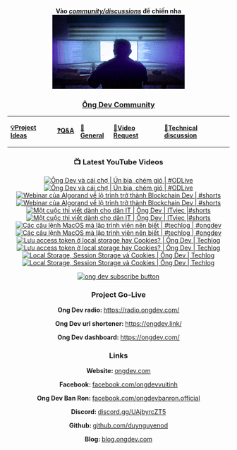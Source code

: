 <div align="center">
      <b
        >Vào
        <a href="https://github.com/OngDev/community/discussions"
          ><i>community/discussions</i></a
        >
        để chiến nha</b
      >

<a href="https://github.com/OngDev/community/discussions">
<img
    src="https://raw.githubusercontent.com/OngDev/.github/main/profile/final.gif"
  /></a>

### [Ông Dev Community](https://github.com/OngDev/community/discussions)

  <b>
    <table>
      <tr>
        <td>
          <a
            href="https://github.com/OngDev/community/discussions/categories/project-ideas"
            ><p>💡Project Ideas</p></a
          >
        </td>
        <td>
          <a
            href="https://github.com/OngDev/community/discussions/categories/q-a"
            ><p>❓Q&A</p></a
          >
        </td>
        <td>
          <a
            href="https://github.com/OngDev/community/discussions/categories/general"
            ><p>💬General</p></a
          >
        </td>
        <td>
          <a
            href="https://github.com/OngDev/community/discussions/categories/video-request"
            ><p>🎥Video Request</p></a
          >
        </td>
        <td>
          <a
            href="https://github.com/OngDev/community/discussions/categories/technical-discussion"
            ><p>🧠Technical discussion</p></a
          >
        </td>
      </tr>
    </table>
  </b>

### 📺 Latest YouTube Videos

<!-- BEGIN YOUTUBE-CARDS -->
[![Ông Dev và cái chợ | Ún bia, chém gió | #ODLive](https://ytcards.demolab.com/?id=9_R99eR85mc&title=%C3%94ng+Dev+v%C3%A0+c%C3%A1i+ch%E1%BB%A3+%7C+%C3%9An+bia%2C+ch%C3%A9m+gi%C3%B3+%7C+%23ODLive&lang=en&timestamp=1683389862&background_color=%230d1117&title_color=%23ffffff&stats_color=%23dedede&width=250&duration=7047 "Ông Dev và cái chợ | Ún bia, chém gió | #ODLive")](https://www.youtube.com/watch?v=9_R99eR85mc#gh-dark-mode-only)[![Ông Dev và cái chợ | Ún bia, chém gió | #ODLive](https://ytcards.demolab.com/?id=9_R99eR85mc&title=%C3%94ng+Dev+v%C3%A0+c%C3%A1i+ch%E1%BB%A3+%7C+%C3%9An+bia%2C+ch%C3%A9m+gi%C3%B3+%7C+%23ODLive&lang=en&timestamp=1683389862&background_color=%23ffffff&title_color=%2324292f&stats_color=%2357606a&width=250&duration=7047 "Ông Dev và cái chợ | Ún bia, chém gió | #ODLive")](https://www.youtube.com/watch?v=9_R99eR85mc#gh-light-mode-only)
[![Webinar của Algorand về lộ trình trở thành Blockchain Dev | #shorts](https://ytcards.demolab.com/?id=nCBPd2nd_EU&title=Webinar+c%E1%BB%A7a+Algorand+v%E1%BB%81+l%E1%BB%99+tr%C3%ACnh+tr%E1%BB%9F+th%C3%A0nh+Blockchain+Dev+%7C+%23shorts&lang=en&timestamp=1683207030&background_color=%230d1117&title_color=%23ffffff&stats_color=%23dedede&width=250&duration=59 "Webinar của Algorand về lộ trình trở thành Blockchain Dev | #shorts")](https://www.youtube.com/watch?v=nCBPd2nd_EU#gh-dark-mode-only)[![Webinar của Algorand về lộ trình trở thành Blockchain Dev | #shorts](https://ytcards.demolab.com/?id=nCBPd2nd_EU&title=Webinar+c%E1%BB%A7a+Algorand+v%E1%BB%81+l%E1%BB%99+tr%C3%ACnh+tr%E1%BB%9F+th%C3%A0nh+Blockchain+Dev+%7C+%23shorts&lang=en&timestamp=1683207030&background_color=%23ffffff&title_color=%2324292f&stats_color=%2357606a&width=250&duration=59 "Webinar của Algorand về lộ trình trở thành Blockchain Dev | #shorts")](https://www.youtube.com/watch?v=nCBPd2nd_EU#gh-light-mode-only)
[![Một cuộc thi viết dành cho dân IT | Ông Dev | ITviec |#shorts](https://ytcards.demolab.com/?id=kWPgRppVM20&title=M%E1%BB%99t+cu%E1%BB%99c+thi+vi%E1%BA%BFt+d%C3%A0nh+cho+d%C3%A2n+IT+%7C+%C3%94ng+Dev+%7C+ITviec+%7C%23shorts&lang=en&timestamp=1682686837&background_color=%230d1117&title_color=%23ffffff&stats_color=%23dedede&width=250&duration=59 "Một cuộc thi viết dành cho dân IT | Ông Dev | ITviec |#shorts")](https://www.youtube.com/watch?v=kWPgRppVM20#gh-dark-mode-only)[![Một cuộc thi viết dành cho dân IT | Ông Dev | ITviec |#shorts](https://ytcards.demolab.com/?id=kWPgRppVM20&title=M%E1%BB%99t+cu%E1%BB%99c+thi+vi%E1%BA%BFt+d%C3%A0nh+cho+d%C3%A2n+IT+%7C+%C3%94ng+Dev+%7C+ITviec+%7C%23shorts&lang=en&timestamp=1682686837&background_color=%23ffffff&title_color=%2324292f&stats_color=%2357606a&width=250&duration=59 "Một cuộc thi viết dành cho dân IT | Ông Dev | ITviec |#shorts")](https://www.youtube.com/watch?v=kWPgRppVM20#gh-light-mode-only)
[![Các câu lệnh MacOS mà lập trình viên nên biết | #techlog | #ongdev](https://ytcards.demolab.com/?id=l_cFj-B2IY0&title=C%C3%A1c+c%C3%A2u+l%E1%BB%87nh+MacOS+m%C3%A0+l%E1%BA%ADp+tr%C3%ACnh+vi%C3%AAn+n%C3%AAn+bi%E1%BA%BFt+%7C+%23techlog+%7C+%23ongdev&lang=en&timestamp=1682080231&background_color=%230d1117&title_color=%23ffffff&stats_color=%23dedede&width=250&duration=1174 "Các câu lệnh MacOS mà lập trình viên nên biết | #techlog | #ongdev")](https://www.youtube.com/watch?v=l_cFj-B2IY0#gh-dark-mode-only)[![Các câu lệnh MacOS mà lập trình viên nên biết | #techlog | #ongdev](https://ytcards.demolab.com/?id=l_cFj-B2IY0&title=C%C3%A1c+c%C3%A2u+l%E1%BB%87nh+MacOS+m%C3%A0+l%E1%BA%ADp+tr%C3%ACnh+vi%C3%AAn+n%C3%AAn+bi%E1%BA%BFt+%7C+%23techlog+%7C+%23ongdev&lang=en&timestamp=1682080231&background_color=%23ffffff&title_color=%2324292f&stats_color=%2357606a&width=250&duration=1174 "Các câu lệnh MacOS mà lập trình viên nên biết | #techlog | #ongdev")](https://www.youtube.com/watch?v=l_cFj-B2IY0#gh-light-mode-only)
[![Lưu access token ở local storage hay Cookies? | Ông Dev | Techlog](https://ytcards.demolab.com/?id=DfQJjR2PISQ&title=L%C6%B0u+access+token+%E1%BB%9F+local+storage+hay+Cookies%3F+%7C+%C3%94ng+Dev+%7C+Techlog&lang=en&timestamp=1681389007&background_color=%230d1117&title_color=%23ffffff&stats_color=%23dedede&width=250&duration=439 "Lưu access token ở local storage hay Cookies? | Ông Dev | Techlog")](https://www.youtube.com/watch?v=DfQJjR2PISQ#gh-dark-mode-only)[![Lưu access token ở local storage hay Cookies? | Ông Dev | Techlog](https://ytcards.demolab.com/?id=DfQJjR2PISQ&title=L%C6%B0u+access+token+%E1%BB%9F+local+storage+hay+Cookies%3F+%7C+%C3%94ng+Dev+%7C+Techlog&lang=en&timestamp=1681389007&background_color=%23ffffff&title_color=%2324292f&stats_color=%2357606a&width=250&duration=439 "Lưu access token ở local storage hay Cookies? | Ông Dev | Techlog")](https://www.youtube.com/watch?v=DfQJjR2PISQ#gh-light-mode-only)
[![Local Storage, Session Storage và Cookies | Ông Dev | Techlog](https://ytcards.demolab.com/?id=9dloQfxucAc&title=Local+Storage%2C+Session+Storage+v%C3%A0+Cookies+%7C+%C3%94ng+Dev+%7C+Techlog&lang=en&timestamp=1680618602&background_color=%230d1117&title_color=%23ffffff&stats_color=%23dedede&width=250&duration=381 "Local Storage, Session Storage và Cookies | Ông Dev | Techlog")](https://www.youtube.com/watch?v=9dloQfxucAc#gh-dark-mode-only)[![Local Storage, Session Storage và Cookies | Ông Dev | Techlog](https://ytcards.demolab.com/?id=9dloQfxucAc&title=Local+Storage%2C+Session+Storage+v%C3%A0+Cookies+%7C+%C3%94ng+Dev+%7C+Techlog&lang=en&timestamp=1680618602&background_color=%23ffffff&title_color=%2324292f&stats_color=%2357606a&width=250&duration=381 "Local Storage, Session Storage và Cookies | Ông Dev | Techlog")](https://www.youtube.com/watch?v=9dloQfxucAc#gh-light-mode-only)
<!-- END YOUTUBE-CARDS -->

[![ong dev subscribe button](https://raw.githubusercontent.com/thuanOwa/img/master/youtube.gif)](https://www.youtube.com/@ongdev?sub_confirmation=1)

### Project Go-Live

<strong>Ong Dev radio: </strong><a href="radio.ongdev.com/">https://radio.ongdev.com/</a>

<strong>Ong Dev url shortener: </strong><a href="ongdev.link/">https://ongdev.link/</a>

<strong>Ong Dev dashboard: </strong><a href="ongdev.com/">https://ongdev.com/</a>

### Links

<strong>Website: </strong><a href="https://ongdev.com">ongdev.com</a>

<strong>Facebook: </strong><a href="https://www.facebook.com/ongdevvuitinh">facebook.com/ongdevvuitinh</a>

<strong>Ong Dev Ban Ron: </strong><a href="https://www.facebook.com/ongdevbanron.official">facebook.com/ongdevbanron.official</a>

<strong>Discord: </strong><a href="https://discord.gg/UAjbyrcZT5">discord.gg/UAjbyrcZT5</a>

<strong>Github: </strong><a href="https://github.com/duynguyenod">github.com/duynguyenod</a>

<strong>Blog: </strong><a href="https://blog.ongdev.com">blog.ongdev.com</a>

</div>

